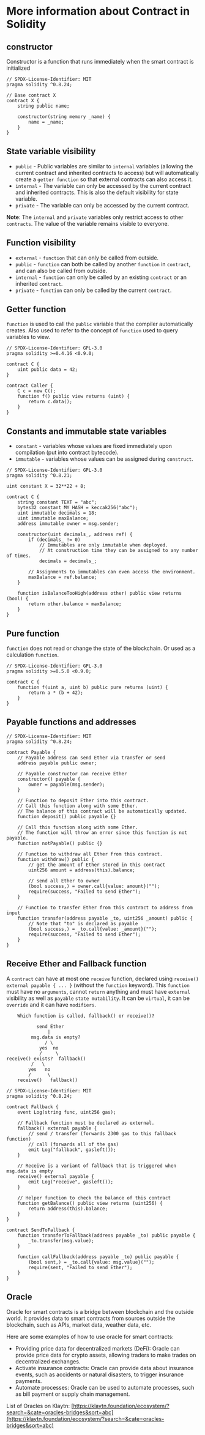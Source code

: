 # More information about Contract in Solidity

## constructor
Constructor is a function that runs immediately when the smart contract is initialized

```solidity
// SPDX-License-Identifier: MIT
pragma solidity ^0.8.24;

// Base contract X
contract X {
    string public name;

    constructor(string memory _name) {
        name = _name;
    }
}
```

## State variable visibility
- `public` - Public variables are similar to `internal` variables (allowing the current contract and inherited contracts to access) but will automatically create a `getter function` so that external contracts can also access it.
- `internal` - The variable can only be accessed by the current contract and inherited contracts. This is also the default visibility for state variable.
- `private` - The variable can only be accessed by the current contract.

**Note**: The `internal` and `private` variables only restrict access to other `contracts`. The value of the variable remains visible to everyone.

## Function visibility
- `external` - `function` that can only be called from outside.
- `public` - `function` can both be called by another `function` in `contract`, and can also be called from outside.
- `internal` - `function` can only be called by an existing `contract` or an inherited `contract`.
- `private` - `function` can only be called by the current `contract`.

## Getter function
`function` is used to call the `public` variable that the compiler automatically creates. Also used to refer to the concept of `function` used to query variables to view.
```solidity
// SPDX-License-Identifier: GPL-3.0
pragma solidity >=0.4.16 <0.9.0;

contract C {
    uint public data = 42;
}

contract Caller {
    C c = new C();
    function f() public view returns (uint) {
        return c.data();
    }
}
```

## Constants and immutable state variables
- `constant` - variables whose values ​​are fixed immediately upon compilation (put into contract bytecode).
- `immutable` - variables whose values ​​can be assigned during `construct`.

```solidity
// SPDX-License-Identifier: GPL-3.0
pragma solidity ^0.8.21;

uint constant X = 32**22 + 8;

contract C {
    string constant TEXT = "abc";
    bytes32 constant MY_HASH = keccak256("abc");
    uint immutable decimals = 18;
    uint immutable maxBalance;
    address immutable owner = msg.sender;

    constructor(uint decimals_, address ref) {
        if (decimals_ != 0)
            // Immutables are only immutable when deployed.
            // At construction time they can be assigned to any number of times.
            decimals = decimals_;

        // Assignments to immutables can even access the environment.
        maxBalance = ref.balance;
    }

    function isBalanceTooHigh(address other) public view returns (bool) {
        return other.balance > maxBalance;
    }
}
```
## Pure function
`function` does not read or change the state of the blockchain. Or used as a calculation `function`.

```solidity
// SPDX-License-Identifier: GPL-3.0
pragma solidity >=0.5.0 <0.9.0;

contract C {
    function f(uint a, uint b) public pure returns (uint) {
        return a * (b + 42);
    }
}
```

## Payable functions and addresses

```solidity
// SPDX-License-Identifier: MIT
pragma solidity ^0.8.24;

contract Payable {
    // Payable address can send Ether via transfer or send
    address payable public owner;

    // Payable constructor can receive Ether
    constructor() payable {
        owner = payable(msg.sender);
    }

    // Function to deposit Ether into this contract.
    // Call this function along with some Ether.
    // The balance of this contract will be automatically updated.
    function deposit() public payable {}

    // Call this function along with some Ether.
    // The function will throw an error since this function is not payable.
    function notPayable() public {}

    // Function to withdraw all Ether from this contract.
    function withdraw() public {
        // get the amount of Ether stored in this contract
        uint256 amount = address(this).balance;

        // send all Ether to owner
        (bool success,) = owner.call{value: amount}("");
        require(success, "Failed to send Ether");
    }

    // Function to transfer Ether from this contract to address from input
    function transfer(address payable _to, uint256 _amount) public {
        // Note that "to" is declared as payable
        (bool success,) = _to.call{value: _amount}("");
        require(success, "Failed to send Ether");
    }
}
```

## Receive Ether and Fallback function

A `contract` can have at most one `receive` function, declared using `receive() external payable { ... }` (without the `function` keyword). This `function` must have no `arguments`, cannot `return` anything and must have `external` visibility as well as `payable` `state mutability`. It can be `virtual`, it can be `override` and it can have `modifiers`.

```
    Which function is called, fallback() or receive()?

           send Ether
               |
         msg.data is empty?
              / \
            yes  no
            /     \
receive() exists?  fallback()
         /   \
        yes   no
        /      \
    receive()   fallback()
```    

```solidity
// SPDX-License-Identifier: MIT
pragma solidity ^0.8.24;

contract Fallback {
    event Log(string func, uint256 gas);

    // Fallback function must be declared as external.
    fallback() external payable {
        // send / transfer (forwards 2300 gas to this fallback function)
        // call (forwards all of the gas)
        emit Log("fallback", gasleft());
    }

    // Receive is a variant of fallback that is triggered when msg.data is empty
    receive() external payable {
        emit Log("receive", gasleft());
    }

    // Helper function to check the balance of this contract
    function getBalance() public view returns (uint256) {
        return address(this).balance;
    }
}

contract SendToFallback {
    function transferToFallback(address payable _to) public payable {
        _to.transfer(msg.value);
    }

    function callFallback(address payable _to) public payable {
        (bool sent,) = _to.call{value: msg.value}("");
        require(sent, "Failed to send Ether");
    }
}
```

## Oracle

Oracle for smart contracts is a bridge between blockchain and the outside world. It provides data to smart contracts from sources outside the blockchain, such as APIs, market data, weather data, etc.

Here are some examples of how to use oracle for smart contracts:

- Providing price data for decentralized markets (DeFi): Oracle can provide price data for crypto assets, allowing traders to make trades on decentralized exchanges.
- Activate insurance contracts: Oracle can provide data about insurance events, such as accidents or natural disasters, to trigger insurance payments.
- Automate processes: Oracle can be used to automate processes, such as bill payment or supply chain management.

List of Oracles on Klaytn:
[https://klaytn.foundation/ecosystem/?search=&cate=oracles-bridges&sort=abc](https://klaytn.foundation/ecosystem/?search=&cate=oracles-bridges&sort=abc)